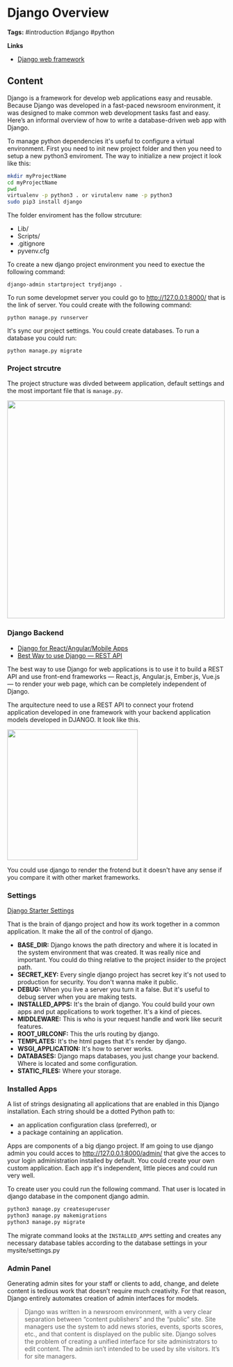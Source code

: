 # Django Overview

**Tags:** #introduction #django #python

**Links**
- [Django web framework](https://youtu.be/F5mRW0jo-U4)

## Content

Django is a framework for develop web applications easy and reusable. Because Django was developed in a fast-paced newsroom environment, it was designed to make common web development tasks fast and easy. Here’s an informal overview of how to write a database-driven web app with Django.

To manage python dependencies it's useful to configure a virtual environment. First you need to init new project folder and then you need to setup a new python3 enviroment. The way to initialize a new project it look like this:

```bash
mkdir myProjectName
cd myProjectName
pwd
virtualenv -p python3 . or virutalenv name -p python3
sudo pip3 install django
```

The folder enviroment has the follow strcuture:

- Lib/
- Scripts/
- .gitignore
- pyvenv.cfg

To create a new django project environment you need to exectue the following command:

```
django-admin startproject trydjango .
```

To run some developmet server you could go to http://127.0.0.1:8000/ that is the link of server. You could create with the following command:

```
python manage.py runserver
```

It's sync our project settings. You could create databases. To run a database you could run:

```
python manage.py migrate
```

### Project strcutre

The project structure was divded betweem application, default settings and the most important file that is `manage.py`.

<img src="https://miro.medium.com/max/1400/1*aICZBUzrgLgc5GoWuiFHcw.jpeg" style="height: 500px;">

### Django Backend

- [Django for React/Angular/Mobile Apps](https://medium.com/@abhishek_menon/django-for-react-angular-mobile-apps-part-1-9d2804555ea8)
- [Best Way to use Django — REST API](https://medium.com/@timmykko/best-way-to-use-django-rest-api-a4ab3218d1ac)

The best way to use Django for web applications is to use it to build a REST API and use front-end frameworks — React.js, Angular.js, Ember.js, Vue.js — to render your web page, which can be completely independent of Django. 

The arquitecture need to use a REST API to connect your frotend application developed in one framework with your backend application models developed in DJANGO. It look like this.

<img src="https://miro.medium.com/max/1400/1*oAvefOeC1V4lnSgGqEpS0w.png" width="300px;">

You could use django to render the frotend but it doesn't have any sense if you compare it with other market frameworks. 

### Settings

[Django Starter Settings](../first-django-project/firstproject/settings.py)

That is the brain of django project and how its work together in a common application. It make the all of the control of django.

- **BASE_DIR:** Django knows the path directory and where it is located in the system environment that was created. It was really nice and important. You could do thing relative to the project insider to the project path.
- **SECRET_KEY:** Every single django project has secret key it's not used to production for security. You don't wanna make it public.
- **DEBUG:** When you live a server you turn it a false. But it's useful to debug server when you are making tests.
- **INSTALLED_APPS:** It's the brain of django. You could build your own apps and put applications to work together. It's a kind of pieces.
- **MIDDLEWARE:** This is who is your request handle and work like securit features.
- **ROOT_URLCONF:** This the urls routing by django.
- **TEMPLATES:** It's the html pages that it's render by django.
- **WSGI_APPLICATION:** It's how to server works.
- **DATABASES:** Django maps databases, you just change your backend. Where is located and some configuration.
- **STATIC_FILES:** Where your storage.

### Installed Apps

A list of strings designating all applications that are enabled in this Django installation. Each string should be a dotted Python path to:

- an application configuration class (preferred), or
- a package containing an application.

Apps are components of a big django project. If am going to use django admin you could acces to http://127.0.0.1:8000/admin/ that give the acces to your login administration installed by default.  You could create your own custom application. Each app it's independent, little pieces and could run very well. 

To create user you could run the following command. That user is located in django database in the component django admin.

```bash
python3 manage.py createsuperuser
python3 manage.py makemigrations
python3 manage.py migrate
```
The migrate command looks at the `INSTALLED_APPS` setting and creates any necessary database tables according to the database settings in your mysite/settings.py

### Admin Panel

Generating admin sites for your staff or clients to add, change, and delete content is tedious work that doesn’t require much creativity. For that reason, Django entirely automates creation of admin interfaces for models.

> Django was written in a newsroom environment, with a very clear separation between “content publishers” and the “public” site. Site managers use the system to add news stories, events, sports scores, etc., and that content is displayed on the public site. Django solves the problem of creating a unified interface for site administrators to edit content. The admin isn’t intended to be used by site visitors. It’s for site managers.
